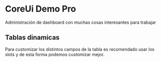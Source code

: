 # CoreUi Demo Pro

Administración de dashboard con muchas cosas interesantes para trabajar

## Tablas dinamicas

Para customizar los distintos campos de la tabla es recomendado usar los slots y de esta forma podemos customizar mejor.